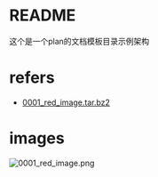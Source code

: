 # README

这个是一个plan的文档模板目录示例架构

# refers

* [0001_red_image.tar.bz2](H:/wugn/md/pax_kearning_doc/docs/0000_example/docs/refers/0001_red_image.tar.bz2)

# images

![0001_red_image.png](H:/wugn/md/pax_kearning_doc/docs/0000_example/docs/images/0001_red_image.png)
